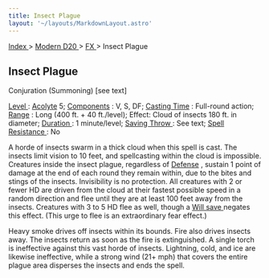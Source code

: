 ```yaml
---
title: Insect Plague
layout: '~/layouts/MarkdownLayout.astro'
---
```


[ Index ](/) > [ Modern D20 ](/modern.d20.srd) > [ FX ](/modern.d20.srd/fx) > Insect Plague

##  Insect Plague

Conjuration (Summoning) [see text]

[ Level ](/modern.d20.srd/fx/level) : [ Acolyte](/modern.d20.srd/classes/advanced/acolyte) 5; [ Components](/modern.d20.srd/fx/components) : V, S, DF; [ Casting Time](/modern.d20.srd/fx/casting.time) : Full-round action; [ Range](/modern.d20.srd/fx/range) : Long (400 ft. + 40 ft./level); Effect: Cloud of
insects 180 ft. in diameter; [ Duration ](/modern.d20.srd/fx/duration) : 1
minute/level; [ Saving Throw ](/modern.d20.srd/basics/saving.throws) : See
text; [ Spell Resistance ](/modern.d20.srd/special.abilities/spell.resistance)
: No

A horde of insects swarm in a thick cloud when this spell is cast. The insects
limit vision to 10 feet, and spellcasting within the cloud is impossible.
Creatures inside the insect plague, regardless of [ Defense](/modern.d20.srd/combat/defense) , sustain 1 point of damage at the end of
each round they remain within, due to the bites and stings of the insects.
Invisibility is no protection. All creatures with 2 or fewer HD are driven
from the cloud at their fastest possible speed in a random direction and flee
until they are at least 100 feet away from the insects. Creatures with 3 to 5
HD flee as well, though a [ Will save ](/modern.d20.srd/basics/saving.throws)
negates this effect. (This urge to flee is an extra­ordinary fear effect.)

Heavy smoke drives off insects within its bounds. Fire also drives insects
away. The insects return as soon as the fire is extinguished. A single torch
is ineffective against this vast horde of insects. Lightning, cold, and ice
are likewise ineffective, while a strong wind (21+ mph) that covers the entire
plague area disperses the insects and ends the spell.

